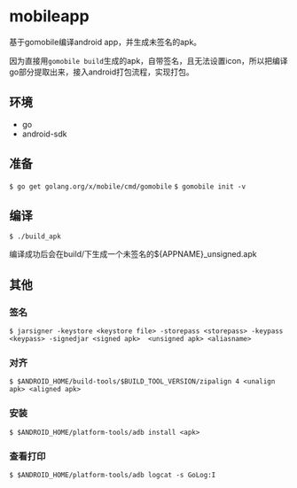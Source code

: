 # mobileapp 
基于gomobile编译android app，并生成未签名的apk。

因为直接用`gomobile build`生成的apk，自带签名，且无法设置icon，所以把编译go部分提取出来，接入android打包流程，实现打包。

## 环境
* go
* android-sdk

## 准备
`$ go get golang.org/x/mobile/cmd/gomobile`
`$ gomobile init -v`

## 编译
`$ ./build_apk`

编译成功后会在build/下生成一个未签名的${APPNAME}_unsigned.apk

## 其他
### 签名
`$ jarsigner -keystore <keystore file> -storepass <storepass> -keypass <keypass> -signedjar <signed apk>  <unsigned apk> <aliasname>`

### 对齐
`$ $ANDROID_HOME/build-tools/$BUILD_TOOL_VERSION/zipalign 4 <unalign apk> <aligned apk>`

### 安装
`$ $ANDROID_HOME/platform-tools/adb install <apk>`

### 查看打印
`$ $ANDROID_HOME/platform-tools/adb logcat -s GoLog:I`